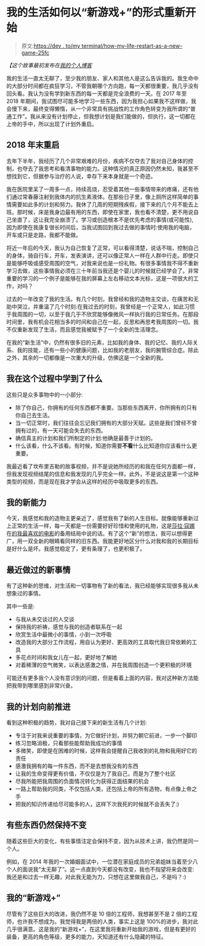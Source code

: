 # 我的生活如何以“新游戏+”的形式重新开始

> 原文:[https://dev . to/my terminal/how-my-life-restart-as-a-new-game-25fc](https://dev.to/myterminal/how-my-life-restarted-as-a-new-game-25fc)

*【这个故事最初发布在[我的个人博客](http://ismail.teamfluxion.com/diary/20190731/How_my_life_restarted_as_a_New_Game_Plus)*

我的生活一直太无聊了，至少我的朋友、家人和其他人是这么告诉我的。我生命中的大部分时间都在疯狂学习，不管我朝哪个方向跑，每一天都很重要，我几乎没有回头看。我认为没有学到新东西的每一天都是完全浪费的一天。在 2017 年至 2018 年期间，我试图尽可能多地学习一些东西，因为我担心如果我不这样做，我会慢下来，最终变得懒惰，从一个非常具有挑战性的工作角色转变为我所谓的“普通工作”。我从来没有计划停止，但我想计划是我们能做的，但执行，这一切都在上帝的手中，所以出现了计划外重启。

## 2018 年末重启

去年下半年，我经历了几个非常艰难的月份，疾病不仅夺去了我对自己身体的控制，也夺去了我思考和看清事物的能力。这种情况的真正原因仍然未知，我甚至不想找到它，但据参与治疗的人说，幸存下来本身就是一个奇迹。

我在医院里呆了一周多一点，持续高烧，忍受着其他一些事情带来的疼痛，还有他们通过常春藤注射到我体内的抗生素液体。在那些日子里，像上厕所这样简单的事情需要如此多的计划和努力。我休了几周的短期残疾假，接下来的几个月不能去上班。那时候，床是我身边最有用的东西，即使在家里，我也看不清楚，更不用说自己坐直了，这让我完全崩溃了。学习或创造根本不是优先考虑的事情(或可能性),因为即使在我康复很长时间后，当我试图回到我过去做的事情时:使用我的电脑，开车或只是走路，我都不能做。

将近一年后的今天，我认为自己恢复了正常，可以看得清楚，说话不喘，控制自己的身体，骑自行车，开车，发表演讲，还可以像正常人一样在人群中行走。即使只是能够呼吸或感受周围的空气，对我来说也是一份礼物。有很多事情我不得不重新学习去做，这些事情我必须在三十年前当我还是个婴儿的时候就已经学会了。非常重要的学习的一个例子是能够在我的屏幕上左右移动文本光标，这是一项很大的工作，对吗？

过去的一年改变了我的生活。有几个时刻，我曾经和我的造物主交谈，在痛苦和无助中哭泣，并重温了几个时刻:在我过去的时刻，我曾经是一个正常人，如此习惯于我周围的一切，以至于我几乎不欣赏能够像微风一样执行我的日常任务。在那段时间里，我有机会花相当多的时间和自己在一起，反思和再思考我周围的一切。我不仅重新发现了生活，而且感觉我被赋予了一个全新的生活理念。

在我的“新生活”中，仍然有很多旧的元素，比如我的身体、我的记忆、我的人际关系、我的技能，还有一些小的健康问题，比如我的老朋友，我的腕管综合症。除此之外，其余的一切都像是一次重大的升级，仿佛这是一个全新的我。

## [](#what-i-learned-in-the-process)我在这个过程中学到了什么

这些只是众多事物中的一小部分:

*   除了你自己，你拥有的任何东西都不重要。当那些东西离开，你所拥有的只有你自己去生活。
*   当一切正常时，我们往往会忘记我们拥有的大部分天赋。这些是我们曾经不曾拥有过的，有一天可能会失去的东西。
*   确信真主的计划和我们所制定的计划:他确是最善于计划的。
*   什么该看，什么不该看。有时候，知道你需要**不看**什么比知道你应该看什么更重要。

我最近看了坎布里吉勒的故事视频，并不是说她所经历的和我在任何方面都一样，但我发现视频结尾的信息和我发现的几乎完全一样。此外，不是说这是第一个这种类型的视频，而是现在我才学会从这样的经历中吸取更多的东西。

## [](#my-new-abilities)我的新能力

今天，我感觉和我的造物主更亲近了，感觉我有了新的人生目标。就像能够重新过上正常的生活一样，每一天都是一份需要好好珍惜和使用的礼物，这是[莎拉·寇娜](https://en.wikipedia.org/wiki/Sarah_Connor_(Terminator))在[的](https://www.youtube.com/watch?v=JgUsMkbipQQ)[我最喜欢的电影](https://en.wikipedia.org/wiki/Terminator_2:_Judgment_Day)的备用结局中说的话。有了这个“新”的想法，我可以想得更广，用一双全新的眼睛看同样的旧东西。我能更好地区分什么对我和我的长期目标是好什么是坏。我感觉稳定了，更有条理了，也更积极了。

## [](#new-things-that-ive-done-recently)最近做过的新事情

有了这种新的思维，对生活和一切事物有了新的看法，我已经能够实现很多我从未想象过的事情。

其中一些是:

*   与我从未交谈过的人交谈
*   保持我的祈祷，感觉与我的创造者联系在一起
*   欣赏生活中最微小的事情，小到一次呼吸
*   改造我的大部分工作流程，用自认为更好、更高效的工具取代我日常依赖的工具
*   多花点时间和我女儿在一起，更好地了解她
*   对着稀薄的空气微笑，以表达感激之情，并在我周围创造一个更积极的环境

可能还有更多我个人没有意识到的问题，但是看着上面的内容，我对这种新方法能把我带到哪里感到非常兴奋。

## [](#my-plan-moving-forward)我的计划向前推进

看到这种积极的趋势，我对自己接下来的新生活有几个计划:

*   专注于对我来说重要的事情，为它做好计划，并努力朝它前进，一步一个脚印
*   练习忽略消极，只看那些能帮助我成功的事情
*   多微笑，即使是在困难的时候，这样我会提醒自己我收到的礼物和我用好它的责任
*   感激我拥有的每一件东西，而不是去想我没有的东西
*   让我的生命变得更有价值，不仅仅是为了我自己，而是为了整个社区
*   尽我所能把我周围的负面情况转化为获得正面结果的机会
*   一路上帮助我的同类，不仅包括人类，还包括上帝的所有造物，有点像上帝之手
*   把我的知识传递给尽可能多的人，这样下次我死的时候就不会丢失了:)

## [](#some-things-still-stay-the-same)有些东西仍然保持不变

随着这些巨大的变化，有些事情注定会保持不变，因为从技术上讲，我仍然是同一个人。

例如，在 2014 年我的一次婚姻面试中，一位潜在家庭成员的兄弟姐妹当着至少八个人的面说我“太无聊了”。这一点直到今天都没有改变，我也不指望将来会改变:我还是和过去一样无趣，对此我无能为力，只想在这里做我自己，不是吗？:)

## [](#my-new-game)我的“新游戏+”

尽管有了这些巨大的改进，我仍然不是 10 倍的工程师，我想甚至不是 2 倍的工程师，也许我不想成为。我觉得我是两倍的人类，事实上这是 100%的进步，我对此几乎很满意。这是我的“新游戏+”，在这里我将重新开始我的游戏，但是有更好的装备，更高的角色等级，更多的能力，天知道还有什么隐藏的特征。